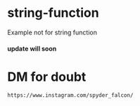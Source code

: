 # string-function
Example not for string function
 
 
 #### update will soon
 
 # DM for doubt
 ```
 https://www.instagram.com/spyder_falcon/
 ```
